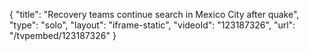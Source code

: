 {
    "title": "Recovery teams continue search in Mexico City after quake",
    "type": "solo",
    "layout": "iframe-static",
    "videoId": "123187326",
    "url": "\/tvpembed\/123187326"
}